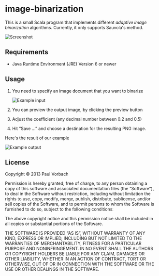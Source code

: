 image-binarization
==================

This is a small Scala program that implements different _adaptive image
binarization_ algorithms. Currently, it only supports Sauvola's method.

![Screenshot](https://raw.github.com/pvorb/subpixel-illustrator/master/screenshot.png)


Requirements
------------

  * Java Runtime Environment (JRE) Version 6 or newer


Usage
-----

 1. You need to specify an image document that you want to binarize

    ![Example input](https://raw.github.com/pvorb/image-binarization/master/src/test/resources/color.png)

 2. You can preview the output image, by clicking the preview button
 3. Adjust the coefficient (any decimal number between 0.2 and 0.5)
 4. Hit “Save ...” and choose a destination for the resulting PNG image.

Here's the result of our example

![Example output](https://raw.github.com/pvorb/image-binarization/master/src/test/resources/sauvola.png)


License
-------

Copyright © 2013 Paul Vorbach

Permission is hereby granted, free of charge, to any person obtaining a copy of
this software and associated documentation files (the “Software”), to deal in
the Software without restriction, including without limitation the rights to
use, copy, modify, merge, publish, distribute, sublicense, and/or sell copies of
the Software, and to permit persons to whom the Software is furnished to do so,
subject to the following conditions:

The above copyright notice and this permission notice shall be included in all
copies or substantial portions of the Software.

THE SOFTWARE IS PROVIDED “AS IS”, WITHOUT WARRANTY OF ANY KIND, EXPRESS OR
IMPLIED, INCLUDING BUT NOT LIMITED TO THE WARRANTIES OF MERCHANTABILITY, FITNESS
FOR A PARTICULAR PURPOSE AND NONINFRINGEMENT. IN NO EVENT SHALL THE AUTHORS OR
COPYRIGHT HOLDERS BE LIABLE FOR ANY CLAIM, DAMAGES OR OTHER LIABILITY, WHETHER
IN AN ACTION OF CONTRACT, TORT OR OTHERWISE, OUT OF OR IN CONNECTION WITH THE
SOFTWARE OR THE USE OR OTHER DEALINGS IN THE SOFTWARE.
